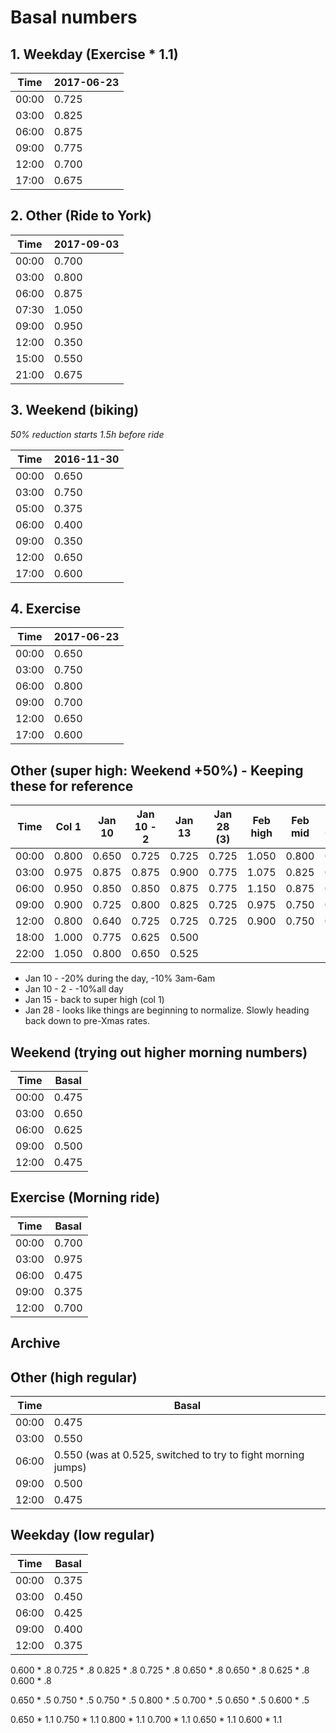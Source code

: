 # Basal numbers

## 1. Weekday (Exercise * 1.1)

Time  | 2017-06-23 |
----- | ---------- |
00:00 |      0.725 | 0.35
03:00 |      0.825 | 0.4
06:00 |      0.875 | 0.45
09:00 |      0.775 | 0.4
12:00 |      0.700 | 0.35
17:00 |      0.675 | 0.35

## 2. Other (Ride to York)

Time  | 2017-09-03 |
----- | ---------- |
00:00 |      0.700 |
03:00 |      0.800 |
06:00 |      0.875 |
07:30 |      1.050 |
09:00 |      0.950 |
12:00 |      0.350 |
15:00 |      0.550 |
21:00 |      0.675 |

## 3. Weekend (biking)

*50% reduction starts 1.5h before ride*

Time  | 2016-11-30 |
----- | ---------- |
00:00 |      0.650 |
03:00 |      0.750 |
05:00 |      0.375 |
06:00 |      0.400 |
09:00 |      0.350 |
12:00 |      0.650 |
17:00 |      0.600 |

## 4. Exercise

Time  | 2017-06-23 |
----- | ---------- |
00:00 |      0.650 |
03:00 |      0.750 |
06:00 |      0.800 |
09:00 |      0.700 |
12:00 |      0.650 |
17:00 |      0.600 |

## Other (super high: Weekend +50%) - Keeping these for reference

Time  | Col 1  | Jan 10 | Jan 10 - 2 | Jan 13 | Jan 28 (3) | Feb high   | Feb mid    | Feb 23 (-30%) | Mar 10 (-20%) |
----- | ------ | ------ | ---------- | ------ | ---------- | ---------- | ---------- | ------------- | ------------- |
00:00 | 0.800  | 0.650  | 0.725      | 0.725  | 0.725      | 1.050      | 0.800      | 0.650         | 0.525         |
03:00 | 0.975  | 0.875  | 0.875      | 0.900  | 0.775      | 1.075      | 0.825      | 0.675         | 0.550         |
06:00 | 0.950  | 0.850  | 0.850      | 0.875  | 0.775      | 1.150      | 0.875      | 0.700         | 0.575         |
09:00 | 0.900  | 0.725  | 0.800      | 0.825  | 0.725      | 0.975      | 0.750      | 0.600         | 0.500         |
12:00 | 0.800  | 0.640  | 0.725      | 0.725  | 0.725      | 0.900      | 0.750      | 0.600         | 0.500         |
18:00													   | 1.000      | 0.775      | 0.625         | 0.500         |
22:00													   | 1.050      | 0.800      | 0.650         | 0.525         |

- Jan 10 - -20% during the day, -10% 3am-6am
- Jan 10 - 2 - -10%all day
- Jan 15 - back to super high (col 1)
- Jan 28 - looks like things are beginning to normalize. Slowly heading back down to pre-Xmas rates.

## Weekend (trying out higher morning numbers)

Time | Basal
---- | -----
00:00 | 0.475
03:00 | 0.650
06:00 | 0.625
09:00 | 0.500
12:00 | 0.475

## Exercise (Morning ride)

Time | Basal
---- | -----
00:00 | 0.700
03:00 | 0.975
06:00 | 0.475
09:00 | 0.375
12:00 | 0.700

## Archive

## Other (high regular)

Time | Basal
---- | -----
00:00 | 0.475
03:00 | 0.550
06:00 | 0.550 (was at 0.525, switched to try to fight morning jumps)
09:00 | 0.500
12:00 | 0.475

## Weekday (low regular)

Time | Basal
---- | -----
00:00 | 0.375
03:00 | 0.450
06:00 | 0.425
09:00 | 0.400
12:00 | 0.375

0.600 * .8
0.725 * .8
0.825 * .8
0.725 * .8
0.650 * .8
0.650 * .8
0.625 * .8
0.600 * .8

0.650 * .5
0.750 * .5
0.750 * .5
0.800 * .5
0.700 * .5
0.650 * .5
0.600 * .5


0.650 * 1.1
0.750 * 1.1
0.800 * 1.1
0.700 * 1.1
0.650 * 1.1
0.600 * 1.1